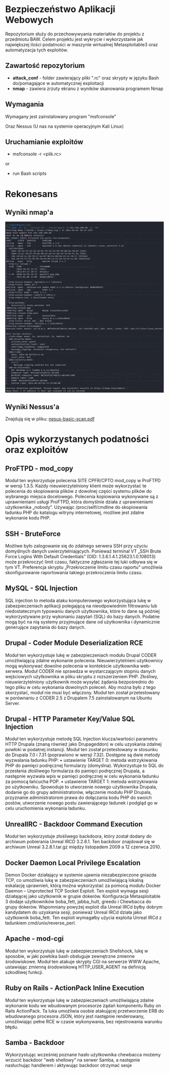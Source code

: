 # Bezpieczeństwo Aplikacji Webowych
Repozytorium służy do przechowywyania materiałów do projektu z przedmiotu BAW.
Celem projektu jest wykrycie i wykorzystanie jak największej ilości podatności w maszynie wirtualnej Metasploitable3 oraz automatyzacja tych exploitów.

## Zawartość repozytorium
- **attack_conf** - folder zawierający pliki ".rc" oraz skrypty w języku Bash do/pomagające w automatycznej exploitacji
- **nmap** - zawiera zrzuty ekranu z wyników skanowania programem Nmap

## Wymagania
Wymagany jest zainstalowany program "msfconsole"

Oraz Nessus
(U nas na systemie operacyjnym Kali Linux)
## Uruchamianie exploitów 
- msfconsole -r <plik.rc>
 
or
- run Bash scripts

# Rekonesans

## Wyniki nmap'a
![Wyniki nmap'a](/nmap/nmap.jpg)

## Wyniki Nessus'a
Znajdują się w pliku: [nesus-basic-scan.pdf](https://github.com/jolo2734/BAW/blob/release/v1.0/nesus-basic-scan.pdf)

# Opis wykorzystanych podatności oraz exploitów

## ProFTPD - mod_copy
Moduł ten wykorzystuje polecenia SITE CPFR/CPTO mod_copy w ProFTPD w wersji 1.3.5. Każdy nieuwierzytelniony klient może wykorzystać te polecenia do skopiowania plików z dowolnej części systemu plików do wybranego miejsca docelowego. Polecenia kopiowania wykonywane są z uprawnieniami usługi ProFTPD, która domyślnie działa z uprawnieniami użytkownika „nobody”. Używając /proc/self/cmdline do skopiowania ładunku PHP do katalogu witryny internetowej, możliwe jest zdalne wykonanie kodu PHP.

## SSH - BruteForce
Możliwe było zalogowanie się do zdalnego serwera SSH przy użyciu domyślnych danych uwierzytelniających. Ponieważ terminal VT „SSH Brute Force Logins With Default Credentials” (OID: 1.3.6.1.4.1.25623.1.0.108013) może przekroczyć limit czasu, faktyczne zgłaszanie tej luki odbywa się w tym VT. Preferencja skryptu „Przekroczenie limitu czasu raportu” umożliwia skonfigurowanie raportowania takiego przekroczenia limitu czasu.

## MySQL - SQL Injection
SQL injection to metoda ataku komputerowego wykorzystująca lukę w zabezpieczeniach aplikacji polegającą na nieodpowiednim filtrowaniu lub niedostatecznym typowaniu danych użytkownika, które to dane są później wykorzystywane przy wykonaniu zapytań (SQL) do bazy danych. Podatne  mogą być na nią systemy przyjmujące dane od użytkownika i dynamicznie generujące zapytania do bazy danych.

## Drupal - Coder Module Deserialization RCE
Moduł ten wykorzystuje lukę w zabezpieczeniach modułu Drupal CODER umożliwiającą zdalne wykonanie polecenia. Nieuwierzytelnieni użytkownicy mogą wykonywać dowolne polecenia w kontekście użytkownika web-serwera. Moduł CODER nie sprawdza w wystarczającym stopniu danych wejściowych użytkownika w pliku skryptu z rozszerzeniem PHP. Złośliwy, nieuwierzytelniony użytkownik może wysyłać żądania bezpośrednio do tego pliku w celu wykonania dowolnych poleceń. Aby można było z tego skorzystać, moduł nie musi być włączony. Moduł ten został przetestowany w porównaniu z CODER 2.5 z Drupalem 7.5 zainstalowanym na Ubuntu Server.

## Drupal - HTTP Parameter Key/Value SQL Injection
Moduł ten wykorzystuje metodę SQL Injection klucza/wartości parametru HTTP Drupala (znaną również jako Drupageddon) w celu uzyskania zdalnej powłoki w podatnej instancji. Moduł ten został przetestowany w stosunku do Drupala 7.0 i 7.31 (poprawiono w wersji 7.32). Dostępne są dwie metody wyzwalania ładunku PHP:
• ustawienie TARGET 0: metoda wstrzykiwania PHP do pamięci podręcznej formularzy (domyślna). Wykorzystuje to SQL do przesłania złośliwego formularza do pamięci podręcznej Drupala, a następnie wyzwala wpis w pamięci podręcznej w celu wykonania ładunku za pomocą łańcucha POP.
• ustawienie TARGET 1: metoda wstrzykiwania po użytkowniku. Spowoduje to utworzenie nowego użytkownika Drupala, dodanie go do grupy administratorów, włączenie modułu PHP Drupala, przyznanie administratorom prawa do dołączania kodu PHP do swoich postów, utworzenie nowego postu zawierającego ładunek i podgląd go w celu uruchomienia wykonania ładunku.

## UnrealIRC - Backdoor Command Execution
Moduł ten wykorzystuje złośliwego backdoora, który został dodany do archiwum pobierania Unreal IRCD 3.2.8.1. Ten backdoor znajdował się w archiwum Unreal 3.2.8.1.tar.gz między listopadem 2009 a 12 czerwca 2010.

## Docker Daemon Local Privilege Escalation
Demon Docker działający w systemie ujawnia niezabezpieczone gniazda TCP, co umożliwia lukę w zabezpieczeniach umożliwiającą lokalną eskalację uprawnień, którą można wykorzystać za pomocą modułu Docker Daemon – Unprotected TCP Socket Exploit.
Ten exploit wymaga sesji działającej jako użytkownik w grupie dokerów. Konfiguracja Metasploitable 3 dodaje użytkowników boba_fett, jabba_hutt, greedo i Chewbacca do grupy dokerów.
Wspomniany powyżej exploit dla Unreal IRCd byłby dobrym kandydatem do uzyskania sesji, ponieważ Unreal IRCd działa jako użytkownik boba_fett. Ten exploit wymagałby użycia exploita Unreal IRCd z ładunkiem cmd/unix/reverse_perl.

## Apache - mod-cgi
Moduł ten wykorzystuje lukę w zabezpieczeniach Shellshock, lukę w sposobie, w jaki powłoka bash obsługuje zewnętrzne zmienne środowiskowe. Moduł ten atakuje skrypty CGI na serwerze WWW Apache, ustawiając zmienną środowiskową HTTP_USER_AGENT na definicję szkodliwej funkcji.

## Ruby on Rails - ActionPack Inline Execution
Moduł ten wykorzystuje lukę w zabezpieczeniach umożliwiającą zdalne wykonanie kodu we wbudowanym procesorze żądań komponentu Ruby on Rails ActionPack. Ta luka umożliwia osobie atakującej przetworzenie ERB do wbudowanego procesora JSON, który jest następnie renderowany, umożliwiając pełne RCE w czasie wykonywania, bez rejestrowania warunku błędu.  

## Samba - Backdoor
Wykorzystując wcześniej poznane hasło użytkownika chewbacca możemy wrzucić backdoor ”web shellowy” na serwer Samba, a następnie nasłuchując handlerem i aktywując backdoor otrzymać sesje

